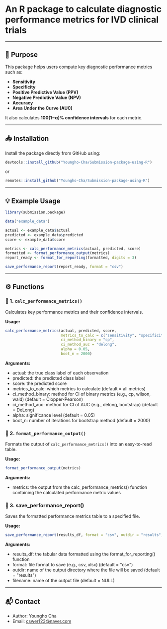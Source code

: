 # An R package to calculate diagnostic performance metrics for IVD clinical trials

---

## 🎯 Purpose

This package helps users compute key diagnostic performance metrics such as:

- **Sensitivity**
- **Specificity**
- **Positive Predictive Value (PPV)**
- **Negative Predictive Value (NPV)**
- **Accuracy**
- **Area Under the Curve (AUC)**

It also calculates **100(1−α)% confidence intervals** for each metric.

---

## 📥 Installation

Install the package directly from GitHub using:

```r
devtools::install_github("Youngho-Cha/Submission-package-using-R")
```

or

```r
remotes::install_github("Youngho-Cha/Submission-package-using-R")
```

---

## 💡 Example Usage

```r
library(submission.package)

data("example_data")

actual <- example_data$actual
predicted <- example_data$predicted
score <- example_data$score

metrics <- calc_performance_metrics(actual, predicted, score)
formatted <- format_performance_output(metrics)
report_ready <- format_for_reporting(formatted, digits = 3)

save_performance_report(report_ready, format = "csv")
```

---

## ⚙️ Functions

### 🔹 1. `calc_performance_metrics()`

Calculates key performance metrics and their confidence intervals.

**Usage:**
```r
calc_performance_metrics(actual, predicted, score, 
                         metrics_to_calc = c("sensitivity", "specificity", "ppv", "npv", "accuracy", "auc"), 
                         ci_method_binary = "cp",
                         ci_method_auc = "delong", 
                         alpha = 0.05, 
                         boot_n = 2000)
```

**Arguments:**
* actual: the true class label of each observation
* predicted: the predicted class label
* score: the predicted score
* metrics_to_calc: which metrics to calculate (default = all metrics)
* ci_method_binary: method for CI of binary metrics (e.g., cp, wilson, wald) (default = Clopper-Pearson)
* ci_method_auc: method for CI of AUC (e.g., delong, bootstrap) (default = DeLong)
* alpha: significance level (default = 0.05)
* boot_n: number of iterations for bootstrap method (default = 2000)

### 🔹 2. `format_performance_output()`

Formats the output of `calc_performance_metrics()` into an easy-to-read table.

**Usage:**
```r
format_performance_output(metrics)
```

**Arguments:**
* metrics: the output from the calc_performance_metrics() function containing the calculated performance metric values

### 🔹 3. save_performance_report()

Saves the formatted performance metrics table to a specified file.

**Usage:**
```r
save_performance_report(results_df, format = "csv", outdir = "results", filename = NULL)
```

**Arguments:**
* results_df: the tabular data formatted using the format_for_reporting() function
* format: file format to save (e.g., csv, xlsx) (default = "csv")
* outdir: name of the output directory where the file will be saved (default = "results")
* filename: name of the output file (default = NULL)

---

## 📬 Contact

* Author: Youngho Cha
* Email: cswer123@naver.com
